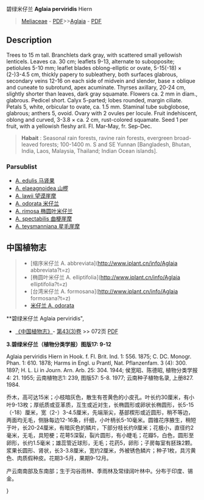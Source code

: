 碧绿米仔兰 **Aglaia perviridis** Hiern

> [Meliaceae](http://www.iplant.cn/info/Meliaceae?t=foc) - [PDF](http://www.iplant.cn/foc/pdf/Meliaceae.pdf)>>[Aglaia](Aglaia-米仔兰属.md) - [PDF](http://www.iplant.cn/foc/pdf/Aglaia.pdf)

## Description

Trees to 15 m tall. Branchlets dark gray, with scattered small yellowish lenticels. Leaves ca. 30 cm; leaflets 9-13, alternate to subopposite; petiolules 5-10 mm; leaflet blades oblong-elliptic or ovate, 5-15(-18) × (2-)3-4.5 cm, thickly papery to subleathery, both surfaces glabrous, secondary veins 12-16 on each side of midvein and slender, base ± oblique and cuneate to subrotund, apex acuminate. Thyrses axillary, 20-24 cm, slightly shorter than leaves, dark gray squamate. Flowers ca. 2 mm in diam., glabrous. Pedicel short. Calyx 5-parted; lobes rounded, margin ciliate. Petals 5, white, orbicular to ovate, ca. 1.5 mm. Staminal tube subglobose, glabrous; anthers 5, ovoid. Ovary with 2 ovules per locule. Fruit indehiscent, oblong and curved, 3-3.8 × ca. 2 cm, rust-colored squamate. Seed 1 per fruit, with a yellowish fleshy aril. Fl. Mar-May, fr. Sep-Dec.

> **Habait** : 
> Seasonal rain forests, ravine rain forests, evergreen broad-leaved forests; 100-1400 m. S and SE Yunnan [Bangladesh, Bhutan, India, Laos, Malaysia, Thailand; Indian Ocean islands].

### Parsublist

* [A.  edulis  马肾果](Aglaia-edulis-马肾果.md)
* [A.  elaeagnoidea  山椤](Aglaia-elaeagnoidea-山椤.md)
* [A.  lawii  望谟崖摩](Aglaia-lawii-望谟崖摩.md)
* [A.  odorata  米仔兰](Aglaia-odorata-米仔兰.md)
* [A.  rimosa  椭圆叶米仔兰](Aglaia-rimosa-椭圆叶米仔兰.md)
* [A.  spectabilis  曲梗崖摩](Aglaia-spectabilis-曲梗崖摩.md)
* [A.  teysmanniana  星毛崖摩](Aglaia-teysmanniana-星毛崖摩.md)

## 中国植物志

> * [缩序米仔兰  A.  abbreviata](http://www.iplant.cn/info/Aglaia abbreviata?t=z)
> * [椭圆叶米仔兰  A.  elliptifolia](http://www.iplant.cn/info/Aglaia elliptifolia?t=z)
> * [台湾米仔兰  A.  formosana](http://www.iplant.cn/info/Aglaia formosana?t=z)
> * [米仔兰  A.  odorata](Aglaia-odorata-米仔兰.md)

**碧绿米仔兰 Aglaia perviridis",

* [《中国植物志》](http://www.iplant.cn/frps)- [第43(3)卷](http://www.iplant.cn/frps/vol/43(3)) >> 072页 [PDF](http://www.iplant.cn/frps/pdf/43(3)/072.PDF)

**3.碧绿米仔兰（植物分类学报）图版17: 9-12**

Aglaia perviridis Hiern in Hook. f. Fl. Brit. Ind. 1: 556. 1875; C. DC. Monogr. Phan. 1: 610. 1878; Harms in Engl. u Prantl, Nat. Pflanzenfam. 3 (4): 300. 1897; H. L. Li in Journ. Arn. Arb. 25: 304. 1944; 侯宽昭、陈德昭, 植物分类学报4: 21. 1955; 云南植物志1: 239, 图版57: 5-8. 1977; 云南种子植物名录, 上册827. 1984.

乔木，高可达15米；小枝暗灰色，散生有苍黄色的小皮孔。叶长约30厘米，有小叶9-13枚；厚纸质或亚革质，互生或近对生，长椭圆形或卵状长椭圆形，长5-15（-18）厘米，宽（2-）3-4.5厘米，先端渐尖，基部楔形或近圆形，稍不等边，两面均无毛，侧脉每边12-16条，纤细，小叶柄长5-10毫米。圆锥花序腋生，稍短于叶，长20-24厘米，有暗灰色的鳞片，下部分枝长约9厘米；花极小，直径约2毫米，无毛，具短梗；花萼5深裂，裂片圆形，有小睫毛；花瓣5，白色，圆形至卵形，长约1.5毫米；雄蕊管近球形，无毛；花药5，卵形；子房每室有胚珠2颗。浆果长圆形、肾状，长3-3.8厘米，宽约2厘米，外被锈色鳞片；种子1枚，具污黄色、肉质假种皮。花期3-5月，果期9-12月。

产云南南部及东南部；生于沟谷雨林、季雨林及常绿阔叶林中。分布于印度、锡金。

}